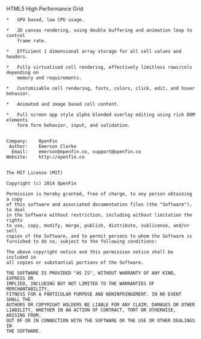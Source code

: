 HTML5 High Performance Grid 

	* 	GPU based, low CPU usage.

	* 	2D canvas rendering, using double buffering and animation loop to control
		frame rate.  

	* 	Efficient 1 dimensional array storage for all cell values and headers.

	* 	Fully virtualised cell rendering, effectively limitless rows/cols depending on
		memory and requirements.

	* 	Customisable cell rendering, fonts, colors, click, edit, and hover behavior.

	* 	Animated and image based cell content.

	* 	Full screen app style alpha blended overlay editing using rich DOM elements
		form form behavior, input, and validation.


	Company: 	OpenFin
	 Author: 	Emerson Clarke
	  Email: 	emerson@openfin.co, support@openfin.co
	Website: 	http://openfin.co


	The MIT License (MIT)

	Copyright (c) 2014 OpenFin

	Permission is hereby granted, free of charge, to any person obtaining a copy
	of this software and associated documentation files (the "Software"), to deal
	in the Software without restriction, including without limitation the rights
	to use, copy, modify, merge, publish, distribute, sublicense, and/or sell
	copies of the Software, and to permit persons to whom the Software is
	furnished to do so, subject to the following conditions:

	The above copyright notice and this permission notice shall be included in
	all copies or substantial portions of the Software.

	THE SOFTWARE IS PROVIDED "AS IS", WITHOUT WARRANTY OF ANY KIND, EXPRESS OR
	IMPLIED, INCLUDING BUT NOT LIMITED TO THE WARRANTIES OF MERCHANTABILITY,
	FITNESS FOR A PARTICULAR PURPOSE AND NONINFRINGEMENT. IN NO EVENT SHALL THE
	AUTHORS OR COPYRIGHT HOLDERS BE LIABLE FOR ANY CLAIM, DAMAGES OR OTHER
	LIABILITY, WHETHER IN AN ACTION OF CONTRACT, TORT OR OTHERWISE, ARISING FROM,
	OUT OF OR IN CONNECTION WITH THE SOFTWARE OR THE USE OR OTHER DEALINGS IN
	THE SOFTWARE.	